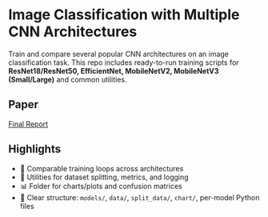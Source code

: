 # Image Classification with Multiple CNN Architectures

Train and compare several popular CNN architectures on an image classification task. This repo includes ready-to-run training scripts for **ResNet18/ResNet50, EfficientNet, MobileNetV2, MobileNetV3 (Small/Large)** and common utilities.

## Paper 
[Final Report](./Final_Report.pdf)

## Highlights
- 🔁 Comparable training loops across architectures
- 🧰 Utilities for dataset splitting, metrics, and logging
- 📊 Folder for charts/plots and confusion matrices
- 📂 Clear structure: `models/`, `data/`, `split_data/`, `chart/`, per-model Python files
